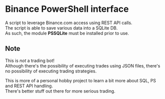 # Binance PowerShell interface
A script to leverage Binance.com access using REST API calls.  
The script is able to save various data into a SQLite DB.  
As such, the module **PSSQLite** must be installed prior to use.

## Note
This is *not* a trading bot!  
Although there's the possibility of executing trades using JSON files, there's no possibility of executing trading strategies.  

This is more of a personal hobby project to learn a bit more about SQL, PS and REST API handling.  
There's better stuff out there for more serious trading.
